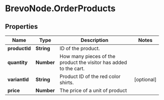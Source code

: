 # BrevoNode.OrderProducts

## Properties
Name | Type | Description | Notes
------------ | ------------- | ------------- | -------------
**productId** | **String** | ID of the product. | 
**quantity** | **Number** | How many pieces of the product the visitor has added to the cart. | 
**variantId** | **String** | Product ID of the red color shirts. | [optional] 
**price** | **Number** | The price of a unit of product | 


